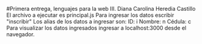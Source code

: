 #Primera entrega, lenguajes para la web III. Diana Carolina Heredia Castillo El archivo a ejecutar es principal.js Para ingresar los datos escribir "inscribir" Los alias de los datos a ingresar son: ID: i Nombre: n Cédula: c
Para visualizar los datos ingresados ingresar a localhost:3000 desde el navegador.